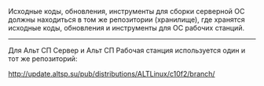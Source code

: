 Исходные коды, обновления, инструменты для сборки серверной ОС должны находиться в том же репозитории (хранилище), где хранятся исходные коды, обновления и инструменты для ОС рабочих станций. 

___

Для Альт СП Сервер и Альт СП Рабочая станция используется один и тот же репозиторий:

http://update.altsp.su/pub/distributions/ALTLinux/c10f2/branch/